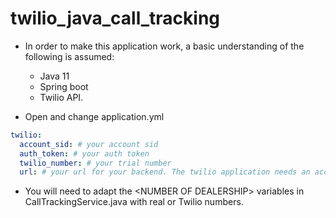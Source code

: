 # twilio_java_call_tracking

- In order to make this application work, a basic understanding of the following is assumed:
  - Java 11
  - Spring boot
  - Twilio API.

- Open and change application.yml
```yml
twilio:
  account_sid: # your account sid
  auth_token: # your auth token
  twilio_number: # your trial number
  url: # your url for your backend. The twilio application needs an accessible url that can be either on a host server or with the usage of the ngrok service.
```

- You will need to adapt the \<NUMBER OF DEALERSHIP\> variables in CallTrackingService.java with real or Twilio numbers.
